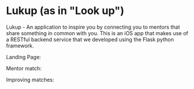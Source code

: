 Lukup (as in "Look up")
======

Lukup - An application to inspire you by connecting you to mentors that share something in common with you.  This is an iOS app that makes use of a RESTful backend service that we developed using the Flask python framework.

Landing Page: 
[](LookUp/app_front_screen.tiff)

Mentor match:
[](LookUp/app_mentor_screen.tiff)

Improving matches:
[](LookUp/app_profile_intake.tiff)
